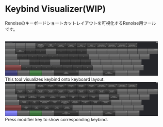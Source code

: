 # Keybind Visualizer(WIP)
Renoiseのキーボードショートカットレイアウトを可視化するRenoise用ツールです。


<br>

<img src="doc/img/gui-no-modifier.png" />
This tool visualizes keybind onto keyboard layout.

<br>

<img src="doc/img/gui-with-ctrl.png" />
Press modifier key to show corresponding keybind.
